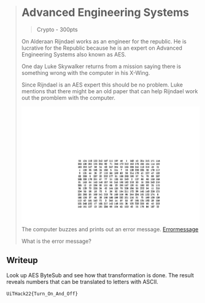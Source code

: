 > 
> # Advanced Engineering Systems
> > Crypto - 300pts
> 
> On Alderaan Rijndael works as an engineer for the republic. He
> is lucrative for the Republic because he is an expert on 
> Advanced Engineering Systems also known as AES. 
> 
> One day Luke Skywalker returns from a mission saying there
> is something wrong with the computer in his X-Wing. 
> 
> Since Rijndael is an AES expert this should be no problem. 
> Luke mentions that there might be an old paper that 
> can help Rijndael work out the promblem with the computer.
> 
> ![Systemtranslater-Box](./Systemtranslater-Box.png)
> The computer buzzes and prints out an error message.
> [Errormessage](./errmsg.txt)
> 
> What is the error message? 


## Writeup

Look up AES ByteSub and see how that transformation 
is done. The result reveals numbers that can be translated 
to letters with ASCII. 

```
UiTHack22{Turn_On_And_Off}
```